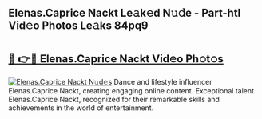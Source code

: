 ## Elenas.Caprice Nackt Le𝚊k𝚎d N𝚞𝚍e - Part-htl Vid𝚎o Photos Le𝚊ks 84pq9

# <h2><a href="http://fb75tks.evod.top/?m=Elenas.Caprice+Nackt">🔗 👉🔴 Elenas.Caprice Nackt Vid𝚎o Ph𝚘t𝚘s</a></h2>

[![Elenas.Caprice Nackt N𝚞d𝚎s](https://i.imgur.com/8V9OHl7.gif)](http://fb75tks.evod.top/?m=Elenas.Caprice+Nackt)
Dance and lifestyle influencer Elenas.Caprice Nackt, creating engaging online content. Exceptional talent Elenas.Caprice Nackt, recognized for their remarkable skills and achievements in the world of entertainment. 
